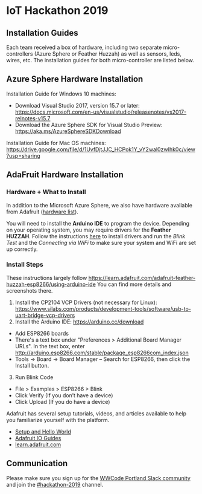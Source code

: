 # IoT Hackathon 2019

## Installation Guides

Each team received a box of hardware, including two separate micro-controllers (Azure Sphere or Feather Huzzah) as well as sensors, leds, wires, etc. The installation guides for both micro-controller are listed below.

## Azure Sphere Hardware Installation

Installation Guide for Windows 10 machines:
* Download Visual Studio 2017, version 15.7 or later: https://docs.microsoft.com/en-us/visualstudio/releasenotes/vs2017-relnotes-v15.7
* Download the Azure Sphere SDK for Visual Studio Preview: https://aka.ms/AzureSphereSDKDownload

Installation Guide for Mac OS machines: https://drive.google.com/file/d/1UvfDjtJJC_HCPok1Y_vY2wal0zwIhk0c/view?usp=sharing

## AdaFruit Hardware Installation

### Hardware + What to Install

In addition to the Microsoft Azure Sphere, we also have hardware available from Adafruit ([hardware list](https://www.adafruit.com/wishlists/457925)).

You will need to install the **Arduino IDE** to program the device. Depending on your operating system, you may require drivers for the
**Feather HUZZAH**. Follow the instructions [here](https://learn.adafruit.com/adafruit-feather-huzzah-esp8266/using-arduino-ide) to install drivers and run the *Blink Test* and the *Connecting via WiFi* to make sure your system and WiFi are set up correctly.

### Install Steps
These instructions largely follow https://learn.adafruit.com/adafruit-feather-huzzah-esp8266/using-arduino-ide You can find more details and screenshots there.

1. Install the CP2104 VCP Drivers (not necessary for Linux): https://www.silabs.com/products/development-tools/software/usb-to-uart-bridge-vcp-drivers
2. Install the Arduino IDE: https://arduino.cc/download
- Add ESP8266 boards
- There's a text box under "Preferences > Additional Board Manager URLs". In the text box, enter http://arduino.esp8266.com/stable/package_esp8266com_index.json
- Tools -> Board -> Board Manager – Search for ESP8266, then click the Install button.
3. Run Blink Code
- File > Examples > ESP8266 > Blink
- Click Verify (If you don’t have a device)
- Click Upload (If you do have a device)

Adafruit has several setup tutorials, videos, and articles available to help you familiarize yourself with the platform.
- [Setup and Hello World](https://learn.adafruit.com/adafruit-io-basics-esp8266-arduino?view=all)
- [Adafruit IO Guides](https://www.adafruit.com/product/2680#tab_learn)
- [learn.adafruit.com](https://learn.adafruit.com/)

## Communication

Please make sure you sign up for the [WWCode Portland Slack community](https://bitly.com/wwcpdx-slack) and join the 
[#hackathon-2019]() channel. 

